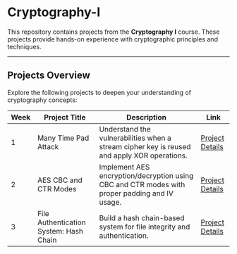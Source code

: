 # Cryptography-I

This repository contains projects from the **Cryptography I** course. These projects provide hands-on experience with cryptographic principles and techniques.

---

## Projects Overview

Explore the following projects to deepen your understanding of cryptography concepts:

| Week | Project Title                      | Description                                                                                   | Link                                                                 |
|------|------------------------------------|-----------------------------------------------------------------------------------------------|----------------------------------------------------------------------|
| 1    | Many Time Pad Attack              | Understand the vulnerabilities when a stream cipher key is reused and apply XOR operations.   | [Project Details](programming_assignments/week1/)                   |
| 2    | AES CBC and CTR Modes             | Implement AES encryption/decryption using CBC and CTR modes with proper padding and IV usage. | [Project Details](programming_assignments/week2/)                   |
| 3    | File Authentication System: Hash Chain | Build a hash chain-based system for file integrity and authentication.                        | [Project Details](programming_assignments/week3/)                   |
